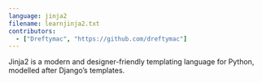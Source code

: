 ```yaml
---
language: jinja2
filename: learnjinja2.txt
contributors:
  - ["Dreftymac", "https://github.com/dreftymac"]
---
```


Jinja2 is a modern and designer-friendly templating language for Python, modelled after Django’s templates.
